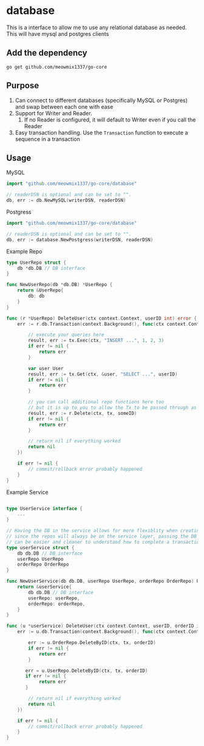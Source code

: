 # database
This is a interface to allow me to use any relational database as needed. This will have mysql and postgres clients

## Add the dependency
```
go get github.com/meowmix1337/go-core
```

## Purpose
1. Can connect to different databases (specifically MySQL or Postgres) and swap between each one with ease
2. Support for Writer and Reader.
   1. If no Reader is configured, it will default to Writer even if you call the Reader
3. Easy transaction handling. Use the `Transaction` function to execute a sequence in a transaction

## Usage
MySQL
```go
import "github.com/meowmix1337/go-core/database"

// readerDSN is optional and can be set to "".
db, err := db.NewMySQL(writerDSN, readerDSN)
```

Postgress
```go
import "github.com/meowmix1337/go-core/database"

// readerDSN is optional and can be set to "".
db, err := database.NewPostgress(writerDSN, readerDSN)
```

Example Repo
```go
type UserRepo struct {
    db *db.DB // DB interface
}

func NewUserRepo(db *db.DB) *UserRepo {
    return &UserRepo{
        db: db
    }
}

func (r *UserRepo) DeleteUser(ctx context.Context, userID int) error {
    err := r.db.Transaction(context.Background(), func(ctx context.Context, tx db.Tx) error {

        // execute your queries here
        result, err := tx.Exec(ctx, "INSERT ...", 1, 2, 3)
        if err != nil {
            return err
        }

        var user User
        result, err := tx.Get(ctx, &user, "SELECT ...", userID)
        if err != nil {
            return err
        }

        // you can call additional repo functions here too
        // but it is up to you to allow the Tx to be passed through as a function param
        result, err := r.Delete(ctx, tx, someID)
        if err != nil {
            return err
        }

        // return nil if everything worked
        return nil
    })

    if err != nil {
        // commit/rollback error probably happened
    }
}
```

Example Service
```go

type UserService interface {
    ...
}

// Having the DB in the service allows for more flexiblity when creating transactions
// since the repos will always be on the service layer, passing the DB through the repo
// can be easier and cleaner to understand how to complete a transaction
type userService struct {
    db db.DB // DB interface
    userRepo UserRepo
    orderRepo OrderRepo
}

func NewUserService(db db.DB, userRepo UserRepo, orderRepo OrderRepo) UserService {
    return &userService{
        db db.DB // DB interface
        userRepo: userRepo,
        orderRepo: orderRepo,
    }
}

func (u *userService) DeleteUser(ctx context.Context, userID, orderID int) error {
    err := u.db.Transaction(context.Background(), func(ctx context.Context, tx db.Tx) error {

        err := u.OrderRepo.DeleteByID(ctx, tx, orderID)
        if err != nil {
            return err
        }

       err = u.UserRepo.DeleteByID(ctx, tx, orderID)
       if err != nil {
            return err
       }

        // return nil if everything worked
        return nil
    })

    if err != nil {
        // commit/rollback error probably happened
    }
}
```